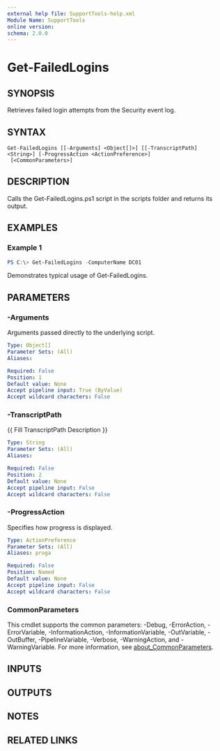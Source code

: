 ```yaml
---
external help file: SupportTools-help.xml
Module Name: SupportTools
online version:
schema: 2.0.0
---
```


# Get-FailedLogins

## SYNOPSIS
Retrieves failed login attempts from the Security event log.

## SYNTAX

```
Get-FailedLogins [[-Arguments] <Object[]>] [[-TranscriptPath] <String>] [-ProgressAction <ActionPreference>]
 [<CommonParameters>]
```

## DESCRIPTION
Calls the Get-FailedLogins.ps1 script in the scripts folder and returns
its output.

## EXAMPLES

### Example 1
```powershell
PS C:\> Get-FailedLogins -ComputerName DC01
```

Demonstrates typical usage of Get-FailedLogins.

## PARAMETERS

### -Arguments
Arguments passed directly to the underlying script.

```yaml
Type: Object[]
Parameter Sets: (All)
Aliases:

Required: False
Position: 1
Default value: None
Accept pipeline input: True (ByValue)
Accept wildcard characters: False
```

### -TranscriptPath
{{ Fill TranscriptPath Description }}

```yaml
Type: String
Parameter Sets: (All)
Aliases:

Required: False
Position: 2
Default value: None
Accept pipeline input: False
Accept wildcard characters: False
```

### -ProgressAction
Specifies how progress is displayed.

```yaml
Type: ActionPreference
Parameter Sets: (All)
Aliases: proga

Required: False
Position: Named
Default value: None
Accept pipeline input: False
Accept wildcard characters: False
```

### CommonParameters
This cmdlet supports the common parameters: -Debug, -ErrorAction, -ErrorVariable, -InformationAction, -InformationVariable, -OutVariable, -OutBuffer, -PipelineVariable, -Verbose, -WarningAction, and -WarningVariable. For more information, see [about_CommonParameters](http://go.microsoft.com/fwlink/?LinkID=113216).

## INPUTS

## OUTPUTS

## NOTES

## RELATED LINKS
